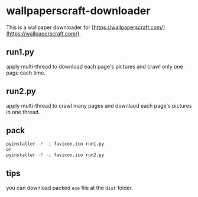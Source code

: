 # wallpaperscraft-downloader
This is a wallpaper downloader for [https://wallpaperscraft.com/](https://wallpaperscraft.com/).
## run1.py
apply multi-thread to download each page's pictures and crawl only one page each time.
## run2.py
apply multi-thread to crawl many pages and downlaod each page's pictures in one thread.
## pack
```bash
pyinstaller -F -i favicon.ico run1.py
or
pyinstaller -F -i favicon.ico run2.py
```
## tips
you can download packed `exe` file  at the `dist` folder.